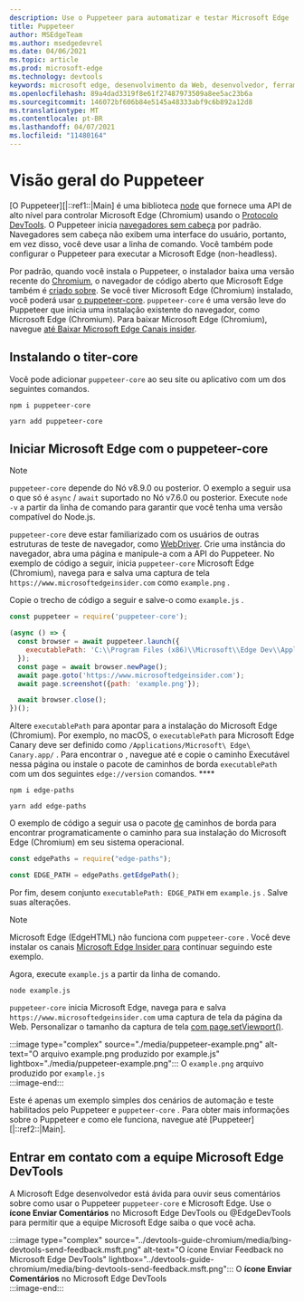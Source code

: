 ```yaml
---
description: Use o Puppeteer para automatizar e testar Microsoft Edge
title: Puppeteer
author: MSEdgeTeam
ms.author: msedgedevrel
ms.date: 04/06/2021
ms.topic: article
ms.prod: microsoft-edge
ms.technology: devtools
keywords: microsoft edge, desenvolvimento da Web, desenvolvedor, ferramentas, automação, teste
ms.openlocfilehash: 89a4dad3319f8e61f27487973509a8ee5ac23b6a
ms.sourcegitcommit: 146072bf606b84e5145a48333abf9c6b892a12d8
ms.translationtype: MT
ms.contentlocale: pt-BR
ms.lasthandoff: 04/07/2021
ms.locfileid: "11480164"
---
```

# <a name="puppeteer-overview"></a>Visão geral do Puppeteer  

[O Puppeteer][|::ref1::|Main] é uma biblioteca [node][NodejsMain] que fornece uma API de alto nível para controlar Microsoft Edge \(Chromium\) usando o [Protocolo DevTools][GithubChromedevtoolsProtocol].  O Puppeteer inicia [navegadores sem cabeça][WikiHeadlessBrowser] por padrão.  Navegadores sem cabeça não exibem uma interface do usuário, portanto, em vez disso, você deve usar a linha de comando.  Você também pode configurar o Puppeteer para executar a Microsoft Edge \(non-headless\).  

Por padrão, quando você instala o Puppeteer, o instalador baixa uma versão recente do [Chromium][ChromiumHome], o navegador de código aberto que Microsoft Edge também é [criado sobre][MicrosoftBlogsWindowsExperience20181206].  Se você tiver Microsoft Edge \(Chromium\) instalado, você poderá usar [o puppeteer-core][PuppeteerApivscore].  `puppeteer-core` é uma versão leve do Puppeteer que inicia uma instalação existente do navegador, como Microsoft Edge \(Chromium\).  Para baixar Microsoft Edge \(Chromium\), navegue [até Baixar Microsoft Edge Canais insider][MicrosoftedgeinsiderDownload].  

## <a name="installing-puppeteer-core"></a>Instalando o titer-core  

Você pode adicionar `puppeteer-core` ao seu site ou aplicativo com um dos seguintes comandos.  

```shell
npm i puppeteer-core
```  

```shell
yarn add puppeteer-core
```  

## <a name="launch-microsoft-edge-with-puppeteer-core"></a>Iniciar Microsoft Edge com o puppeteer-core  

> [!NOTE]
> `puppeteer-core` depende do Nó v8.9.0 ou posterior.  O exemplo a seguir usa o que só é `async` / `await` suportado no Nó v7.6.0 ou posterior.  Execute `node -v` a partir da linha de comando para garantir que você tenha uma versão compatível do Node.js.  

`puppeteer-core` deve estar familiarizado com os usuários de outras estruturas de teste de navegador, como [WebDriver][WebdriverChromiumMain].  Crie uma instância do navegador, abra uma página e manipule-a com a API do Puppeteer.  No exemplo de código a seguir, inicia `puppeteer-core` Microsoft Edge \(Chromium\), navega para e salva uma captura de tela `https://www.microsoftedgeinsider.com` como `example.png` .  

Copie o trecho de código a seguir e salve-o como `example.js` .  

```javascript
const puppeteer = require('puppeteer-core');

(async () => {
  const browser = await puppeteer.launch({
    executablePath: 'C:\\Program Files (x86)\\Microsoft\\Edge Dev\\Application\\msedge.exe'
  });
  const page = await browser.newPage();
  await page.goto('https://www.microsoftedgeinsider.com');
  await page.screenshot({path: 'example.png'});

  await browser.close();
})();
```  

Altere `executablePath` para apontar para a instalação do Microsoft Edge \(Chromium\).  Por exemplo, no macOS, o `executablePath` para Microsoft Edge Canary deve ser definido como `/Applications/Microsoft\ Edge\ Canary.app/` .  Para encontrar o , navegue até e copie o caminho Executável nessa página ou instale o pacote de caminhos de borda `executablePath` com um dos seguintes `edge://version` comandos. **** [][npmEdgePaths]  

```shell
npm i edge-paths
```  

```shell
yarn add edge-paths
```  
 
O exemplo de código a seguir usa o pacote [de][npmEdgePaths] caminhos de borda para encontrar programaticamente o caminho para sua instalação do Microsoft Edge \(Chromium\) em seu sistema operacional.

```javascript
const edgePaths = require("edge-paths");

const EDGE_PATH = edgePaths.getEdgePath();
```

Por fim, desem conjunto `executablePath: EDGE_PATH` em `example.js` .  Salve suas alterações.  

> [!NOTE]
> Microsoft Edge \(EdgeHTML\) não funciona com `puppeteer-core` .  Você deve instalar os canais [Microsoft Edge Insider para][MicrosoftedgeinsiderDownload] continuar seguindo este exemplo.  

Agora, execute `example.js` a partir da linha de comando.  

```shell
node example.js
```  

`puppeteer-core` inicia Microsoft Edge, navega para e salva `https://www.microsoftedgeinsider.com` uma captura de tela da página da Web.  Personalizar o tamanho da captura de tela [com page.setViewport()][PuppeteerApipagesetviewport].  

:::image type="complex" source="./media/puppeteer-example.png" alt-text="O arquivo example.png produzido por example.js" lightbox="./media/puppeteer-example.png":::
   O `example.png` arquivo produzido por `example.js`  
:::image-end:::  

Este é apenas um exemplo simples dos cenários de automação e teste habilitados pelo Puppeteer e `puppeteer-core` .  Para obter mais informações sobre o Puppeteer e como ele funciona, navegue até [Puppeteer][|::ref2::|Main].  

## <a name="getting-in-touch-with-the-microsoft-edge-devtools-team"></a>Entrar em contato com a equipe Microsoft Edge DevTools  

A Microsoft Edge desenvolvedor está ávida para ouvir seus comentários sobre como usar o Puppeteer `puppeteer-core` e Microsoft Edge.  Use o **ícone Enviar Comentários** no Microsoft Edge DevTools ou @EdgeDevTools para permitir que a equipe Microsoft Edge saiba o que você acha. [][TwitterIntentTweetEdgedevtools]  

:::image type="complex" source="../devtools-guide-chromium/media/bing-devtools-send-feedback.msft.png" alt-text="O ícone Enviar Feedback no Microsoft Edge DevTools" lightbox="../devtools-guide-chromium/media/bing-devtools-send-feedback.msft.png":::
   O **ícone Enviar Comentários** no Microsoft Edge DevTools  
:::image-end:::  

<!--## See also  

*   [WebDriver (Chromium)][WebdriverChromiumMain]  
*   [WebDriver (EdgeHTML)][ArchiveMicrosoftEdgeLegacyDeveloperWebdriverIndex]  
*   [Chrome DevTools Protocol Viewer on GitHub][GithubChromedevtoolsProtocol]  
*   [Microsoft Edge:  Making the web better through more open source collaboration on Microsoft Experience Blog][MicrosoftBlogsWindowsExperience20181206]  
*   [Download Microsoft Edge Insider Channels][MicrosoftedgeinsiderDownload]  
*   [Chromium on The Chromium Projects][ChromiumHome]  
*   [Node.js][NodejsMain]  
*   [Puppeteer][PuppeteerMain]  
*   [puppeteer vs. puppeteer-core][PuppeteerApivscore]  
*   [page.setViewport() on Puppeteer][PuppeteerApipagesetviewport]  
*   [Headless browser on Wikipedia][WikiHeadlessBrowser]  -->  

<!-- links -->  

[WebdriverChromiumMain]: ../webdriver-chromium/index.md "WebDriver (Chromium) | Microsoft Docs"  

<!--  [ArchiveMicrosoftEdgeLegacyDeveloperWebdriverIndex]: /archive/microsoft-edge/legacy/developer/webdriver/index "WebDriver (EdgeHTML) | Microsoft Docs"  -->  

[GithubChromedevtoolsProtocol]: https://chromedevtools.github.io/devtools-protocol "Visualizador de Protocolo chrome DevTools | GitHub"  

[MicrosoftBlogsWindowsExperience20181206]: https://blogs.windows.com/windowsexperience/2018/12/06/microsoft-edge-making-the-web-better-through-more-open-source-collaboration "Microsoft Edge: melhorar a Web por meio de mais colaboração de código aberto | Microsoft Experience Blog"  

[MicrosoftedgeinsiderDownload]: https://www.microsoftedgeinsider.com/download "Baixar o Microsoft Edge Insider Channels"  

[ChromiumHome]: https://www.chromium.org/Home "Chromium | Os Chromium projetos"  

[NodejsMain]: https://nodejs.org "Node.js"  

[npmEdgePaths]: https://www.npmjs.com/package/edge-paths "Caminhos de Borda | npm"  

[PuppeteerMain]: https://pptr.dev "Puppeteer"  
[PuppeteerApivscore]: https://pptr.dev/#?product=Puppeteer&version=v2.0.0&show=api-puppeteer-vs-puppeteer-core "puppeteer vs. puppeteer-core | Puppeteer"  
[PuppeteerApipagesetviewport]: https://pptr.dev/#?product=Puppeteer&version=v2.0.0&show=api-pagesetviewportviewport "page.setViewport(viewport) | Puppeteer"  

[TwitterIntentTweetEdgedevtools]: https://twitter.com/intent/tweet?text=@EdgeDevTools "@EdgeDevTools - Poste um tweet | Twitter"  

[WikiHeadlessBrowser]: https://en.wikipedia.org/wiki/Headless_browser "Navegador sem | Wikipédia"  
